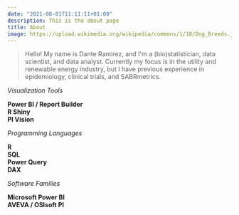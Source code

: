 ```yaml
---
date: "2021-08-01T11:11:11+01:00"
description: This is the about page
title: About
image: https://upload.wikimedia.org/wikipedia/commons/1/18/Dog_Breeds.jpg
---
```


> Hello! My name is Dante Ramirez, and I'm a (bio)statistician, data scientist,
and data analyst. Currently my focus is in the utility and renewable energy
industry, but I have previous experience in epidemiology, clinical trials,
and SABRmetrics.

*Visualization Tools*

**Power BI / Report Builder**\
**R Shiny**\
**PI Vision**

*Programming Languages*

**R**\
**SQL**\
**Power Query**\
**DAX**

*Software Families*

**Microsoft Power BI**\
**AVEVA / OSIsoft PI**